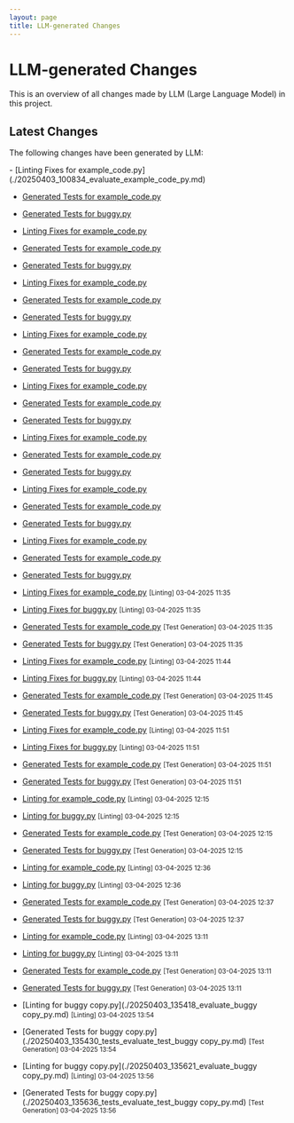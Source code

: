 ```yaml
---
layout: page
title: LLM-generated Changes
---
```


# LLM-generated Changes

This is an overview of all changes made by LLM (Large Language Model) in this project.

## Latest Changes

The following changes have been generated by LLM:

<!-- Automatically updated by LLM scripts --> - [Linting Fixes for example_code.py](./20250403_100834_evaluate_example_code_py.md)
- [Generated Tests for example_code.py](./20250403_100901_tests_evaluate_test_example_code_py.md)
- [Generated Tests for buggy.py](./20250403_100916_tests_evaluate_test_buggy_py.md)
- [Linting Fixes for example_code.py](./20250403_105058_evaluate_example_code_py.md)
- [Generated Tests for example_code.py](./20250403_105124_tests_evaluate_test_example_code_py.md)
- [Generated Tests for buggy.py](./20250403_105133_tests_evaluate_test_buggy_py.md)
- [Linting Fixes for example_code.py](./20250403_105708_evaluate_example_code_py.md)
- [Generated Tests for example_code.py](./20250403_105733_tests_evaluate_test_example_code_py.md)
- [Generated Tests for buggy.py](./20250403_105741_tests_evaluate_test_buggy_py.md)
- [Linting Fixes for example_code.py](./20250403_105906_evaluate_example_code_py.md)
- [Generated Tests for example_code.py](./20250403_105931_tests_evaluate_test_example_code_py.md)
- [Generated Tests for buggy.py](./20250403_105943_tests_evaluate_test_buggy_py.md)
- [Linting Fixes for example_code.py](./20250403_110441_evaluate_example_code_py.md)
- [Generated Tests for example_code.py](./20250403_110508_tests_evaluate_test_example_code_py.md)
- [Generated Tests for buggy.py](./20250403_110517_tests_evaluate_test_buggy_py.md)
- [Linting Fixes for example_code.py](./20250403_111208_evaluate_example_code_py.md)
- [Generated Tests for example_code.py](./20250403_111245_tests_evaluate_test_example_code_py.md)
- [Generated Tests for buggy.py](./20250403_111254_tests_evaluate_test_buggy_py.md)
- [Linting Fixes for example_code.py](./20250403_111447_evaluate_example_code_py.md)
- [Generated Tests for example_code.py](./20250403_111521_tests_evaluate_test_example_code_py.md)
- [Generated Tests for buggy.py](./20250403_111531_tests_evaluate_test_buggy_py.md)
- [Linting Fixes for example_code.py](./20250403_112140_evaluate_example_code_py.md)
- [Generated Tests for example_code.py](./20250403_112214_tests_evaluate_test_example_code_py.md)
- [Generated Tests for buggy.py](./20250403_112222_tests_evaluate_test_buggy_py.md)

- [Linting Fixes for example_code.py](./20250403_113517_evaluate_example_code_py.md) <small>[Linting] 03-04-2025 11:35</small>
- [Linting Fixes for buggy.py](./20250403_113535_evaluate_buggy_py.md) <small>[Linting] 03-04-2025 11:35</small>
- [Generated Tests for example_code.py](./20250403_113545_tests_evaluate_test_example_code_py.md) <small>[Test Generation] 03-04-2025 11:35</small>
- [Generated Tests for buggy.py](./20250403_113554_tests_evaluate_test_buggy_py.md) <small>[Test Generation] 03-04-2025 11:35</small>
- [Linting Fixes for example_code.py](./20250403_114436_evaluate_example_code_py.md) <small>[Linting] 03-04-2025 11:44</small>
- [Linting Fixes for buggy.py](./20250403_114453_evaluate_buggy_py.md) <small>[Linting] 03-04-2025 11:44</small>
- [Generated Tests for example_code.py](./20250403_114509_tests_evaluate_test_example_code_py.md) <small>[Test Generation] 03-04-2025 11:45</small>
- [Generated Tests for buggy.py](./20250403_114520_tests_evaluate_test_buggy_py.md) <small>[Test Generation] 03-04-2025 11:45</small>
- [Linting Fixes for example_code.py](./20250403_115108_evaluate_example_code_py.md) <small>[Linting] 03-04-2025 11:51</small>
- [Linting Fixes for buggy.py](./20250403_115112_evaluate_buggy_py.md) <small>[Linting] 03-04-2025 11:51</small>
- [Generated Tests for example_code.py](./20250403_115128_tests_evaluate_test_example_code_py.md) <small>[Test Generation] 03-04-2025 11:51</small>
- [Generated Tests for buggy.py](./20250403_115139_tests_evaluate_test_buggy_py.md) <small>[Test Generation] 03-04-2025 11:51</small>
- [Linting for example_code.py](./20250403_121530_evaluate_example_code_py.md) <small>[Linting] 03-04-2025 12:15</small>
- [Linting for buggy.py](./20250403_121535_evaluate_buggy_py.md) <small>[Linting] 03-04-2025 12:15</small>
- [Generated Tests for example_code.py](./20250403_121544_tests_evaluate_test_example_code_py.md) <small>[Test Generation] 03-04-2025 12:15</small>
- [Generated Tests for buggy.py](./20250403_121557_tests_evaluate_test_buggy_py.md) <small>[Test Generation] 03-04-2025 12:15</small>
- [Linting for example_code.py](./20250403_123649_evaluate_example_code_py.md) <small>[Linting] 03-04-2025 12:36</small>
- [Linting for buggy.py](./20250403_123653_evaluate_buggy_py.md) <small>[Linting] 03-04-2025 12:36</small>
- [Generated Tests for example_code.py](./20250403_123710_tests_evaluate_test_example_code_py.md) <small>[Test Generation] 03-04-2025 12:37</small>
- [Generated Tests for buggy.py](./20250403_123723_tests_evaluate_test_buggy_py.md) <small>[Test Generation] 03-04-2025 12:37</small>
- [Linting for example_code.py](./20250403_131102_evaluate_example_code_py.md) <small>[Linting] 03-04-2025 13:11</small>
- [Linting for buggy.py](./20250403_131106_evaluate_buggy_py.md) <small>[Linting] 03-04-2025 13:11</small>
- [Generated Tests for example_code.py](./20250403_131117_tests_evaluate_test_example_code_py.md) <small>[Test Generation] 03-04-2025 13:11</small>
- [Generated Tests for buggy.py](./20250403_131128_tests_evaluate_test_buggy_py.md) <small>[Test Generation] 03-04-2025 13:11</small>
- [Linting for buggy copy.py](./20250403_135418_evaluate_buggy copy_py.md) <small>[Linting] 03-04-2025 13:54</small>
- [Generated Tests for buggy copy.py](./20250403_135430_tests_evaluate_test_buggy copy_py.md) <small>[Test Generation] 03-04-2025 13:54</small>
- [Linting for buggy copy.py](./20250403_135621_evaluate_buggy copy_py.md) <small>[Linting] 03-04-2025 13:56</small>
- [Generated Tests for buggy copy.py](./20250403_135636_tests_evaluate_test_buggy copy_py.md) <small>[Test Generation] 03-04-2025 13:56</small>